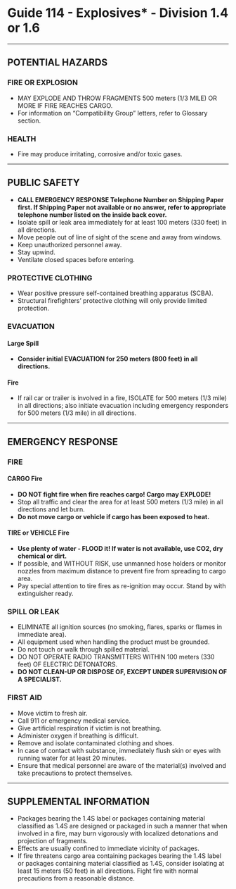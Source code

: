 # Guide 114 - Explosives* - Division 1.4 or 1.6
***
## **POTENTIAL HAZARDS**

### FIRE OR EXPLOSION
* MAY EXPLODE AND THROW FRAGMENTS 500 meters (1/3 MILE) OR MORE IF FIRE REACHES CARGO.
* For information on “Compatibility Group” letters, refer to Glossary section.

### HEALTH
* Fire may produce irritating, corrosive and/or toxic gases.

***
## **PUBLIC SAFETY**
* **CALL EMERGENCY RESPONSE Telephone Number on Shipping Paper first. If Shipping Paper not available or no answer, refer to appropriate telephone number listed on the inside back cover.**
* Isolate spill or leak area immediately for at least 100 meters (330 feet) in all directions.
* Move people out of line of sight of the scene and away from windows.
* Keep unauthorized personnel away.
* Stay upwind.
* Ventilate closed spaces before entering.

### PROTECTIVE CLOTHING
* Wear positive pressure self-contained breathing apparatus (SCBA).
* Structural firefighters’ protective clothing will only provide limited protection.

### EVACUATION
#### Large Spill
* **Consider initial EVACUATION for 250 meters (800 feet) in all directions.**
#### Fire
* If rail car or trailer is involved in a fire, ISOLATE for 500 meters (1/3 mile) in all directions; also initiate
evacuation including emergency responders for 500 meters (1/3 mile) in all directions.

***
## **EMERGENCY RESPONSE**
### FIRE

#### CARGO Fire
* **DO NOT fight fire when fire reaches cargo! Cargo may EXPLODE!**
* Stop all traffic and clear the area for at least 500 meters (1/3 mile) in all directions and let burn.
* **Do not move cargo or vehicle if cargo has been exposed to heat.**

#### TIRE or VEHICLE Fire
* **Use plenty of water - FLOOD it! If water is not available, use CO2, dry chemical or dirt.**
* If possible, and WITHOUT RISK, use unmanned hose holders or monitor nozzles from maximum
distance to prevent fire from spreading to cargo area.
* Pay special attention to tire fires as re-ignition may occur. Stand by with extinguisher ready.

### SPILL OR LEAK
* ELIMINATE all ignition sources (no smoking, flares, sparks or flames in immediate area).
* All equipment used when handling the product must be grounded.
* Do not touch or walk through spilled material.
* DO NOT OPERATE RADIO TRANSMITTERS WITHIN 100 meters (330 feet) OF ELECTRIC
DETONATORS.
* **DO NOT CLEAN-UP OR DISPOSE OF, EXCEPT UNDER SUPERVISION OF A SPECIALIST.**

### FIRST AID
* Move victim to fresh air.
* Call 911 or emergency medical service.
* Give artificial respiration if victim is not breathing.
* Administer oxygen if breathing is difficult.
* Remove and isolate contaminated clothing and shoes.
* In case of contact with substance, immediately flush skin or eyes with running water for at least 20
minutes.
* Ensure that medical personnel are aware of the material(s) involved and take precautions to protect
themselves.

***
## **SUPPLEMENTAL INFORMATION**
* Packages bearing the 1.4S label or packages containing material classified as 1.4S are designed or packaged in such a manner that when involved in a fire, may burn vigorously with localized detonations and projection of fragments.
* Effects are usually confined to immediate vicinity of packages.
* If fire threatens cargo area containing packages bearing the 1.4S label or packages containing material
classified as 1.4S, consider isolating at least 15 meters (50 feet) in all directions. Fight fire with normal precautions from a reasonable distance.